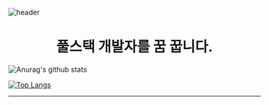 ![header](https://capsule-render.vercel.app/api?type=wave&color=auto&height=300&section=header&text=찬's&nbsp;GITHUB&fontSize=90)
<div align=center><h1> 풀스택 개발자를 꿈 꿉니다. </h1></div>

<div align=left>
  
![Anurag's github stats](https://github-readme-stats.vercel.app/api?username=pinetreelch&show_icons=true&theme=radical) 
  
  
[![Top Langs](https://github-readme-stats.vercel.app/api/top-langs/?username=pinetreelch&layout=compact&theme=dracula)](https://github.com/metleeha)
  
  
<hr>
  
  
</div>
